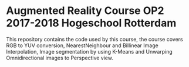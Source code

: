 # Augmented Reality Course OP2 2017-2018 Hogeschool Rotterdam

This repository contains the code used by this course, the course covers RGB to YUV conversion, NearestNeighbour and Billinear Image Interpolation, Image segmentation by using K-Means and Unwarping Omnidirectional images to Perspective view.

